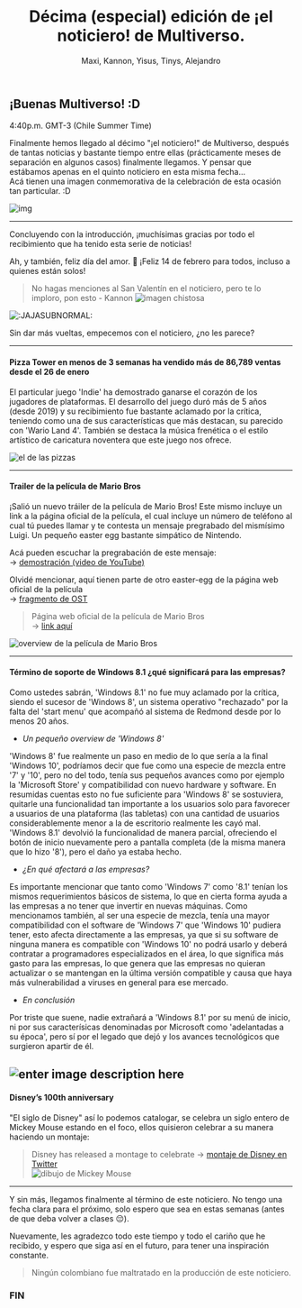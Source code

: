 ﻿---
layout: post
title: Décima (especial) edición de ¡el noticiero! de Multiverso.
author: Maxi, Kannon, Yisus, Tinys, Alejandro
tags: [2023, ¡elnoticiero!]

---

## ¡Buenas Multiverso! :D
4:40p.m. GMT-3 (Chile Summer Time)

Finalmente hemos llegado al décimo "¡el noticiero!" de Multiverso, después de tantas noticias y bastante tiempo entre ellas (prácticamente meses de separación en algunos casos) finalmente llegamos. Y pensar que estábamos apenas en el quinto noticiero en esta misma fecha...\
Acá tienen una imagen conmemorativa de la celebración de esta ocasión tan particular. :D

![img](website)

---
Concluyendo con la introducción, ¡muchísimas gracias por todo el recibimiento que ha tenido esta serie de noticias!

Ah, y también, feliz día del amor. :sparkling_heart: 
¡Feliz 14 de febrero para todos, incluso a quienes están solos! 

> No hagas menciones al San Valentín en el noticiero, pero te lo imploro, pon esto - Kannon
![imagen chistosa](https://cdn.discordapp.com/attachments/982836565204148224/1074940024216354876/unknown-156.png)

![:JAJASUBNORMAL:](https://cdn.discordapp.com/emojis/827656587681333289.webp?size=32&quality=lossless)

Sin dar más vueltas, empecemos con el noticiero, ¿no les parece?

---
#### Pizza Tower en menos de 3 semanas ha vendido más de 86,789 ventas desde el 26 de enero

El particular juego 'Indie' ha demostrado ganarse el corazón de los jugadores de plataformas. El desarrollo del juego duró más de 5 años (desde 2019) y su recibimiento fue bastante aclamado por la crítica, teniendo como una de sus características que más destacan, su parecido con 'Wario Land 4'. También se destaca la música frenética o el estilo artístico de caricatura noventera que este juego nos ofrece.


![el de las pizzas](https://cdn.discordapp.com/attachments/815318532727242783/1074911515162988595/c66.jpg)

---
#### Trailer de la película de Mario Bros

¡Salió un nuevo tráiler de la película de Mario Bros! Este mismo incluye un link a la página oficial de la película, el cual incluye un número de teléfono al cual tú puedes llamar y te contesta un mensaje pregrabado del mismísimo Luigi. Un pequeño easter egg bastante simpático de Nintendo.

Acá pueden escuchar la pregrabación de este mensaje:\
-> [demostración (video de YouTube)](https://www.youtube.com/watch?v=QpU9D-QOgws)

Olvidé mencionar, aquí tienen parte de otro easter-egg de la página web oficial de la película\
-> [fragmento de OST](https://twitter.com/MisterEagleman/status/1624880642428133382)

>Página web oficial de la película de Mario Bros\
-> [link aquí](https://www.smbplumbing.com/)

![overview de la película de Mario Bros](https://cdn.discordapp.com/attachments/982836565204148224/1074932326728990792/PS7DFFYAOJBAVOB6APR4O62H5E.png)
  
---
#### Término de soporte de Windows 8.1 ¿qué significará para las empresas?

Como ustedes sabrán, 'Windows 8.1' no fue muy aclamado por la crítica, siendo el sucesor de 'Windows 8', un sistema operativo "rechazado" por la falta del 'start menu' que acompañó al sistema de Redmond desde por lo menos 20 años.

- _Un pequeño overview de 'Windows 8'_

'Windows 8' fue realmente un paso en medio de lo que sería a la final 'Windows 10', podríamos decir que fue como una especie de mezcla entre '7' y '10', pero no del todo, tenía sus pequeños avances como por ejemplo la 'Microsoft Store' y compatibilidad con nuevo hardware y software. En resumidas cuentas esto no fue suficiente para 'Windows 8' se sostuviera, quitarle una funcionalidad tan importante a los usuarios solo para favorecer a usuarios de una plataforma (las tabletas) con una cantidad de usuarios considerablemente menor a la de escritorio realmente les cayó mal. 'Windows 8.1' devolvió la funcionalidad de manera parcial, ofreciendo el botón de inicio nuevamente pero a pantalla completa (de la misma manera que lo hizo '8'), pero el daño ya estaba hecho.

- _¿En qué afectará a las empresas?_

Es importante mencionar que tanto como 'Windows 7' como '8.1' tenían los mismos requerimientos básicos de sistema, lo que en cierta forma ayuda a las empresas a no tener que invertir en nuevas máquinas. Como mencionamos también, al ser una especie de mezcla, tenía una mayor compatibilidad con el software de 'Windows 7' que 'Windows 10' pudiera tener, esto afecta directamente a las empresas, ya que si su software de ninguna manera es compatible con 'Windows 10' no podrá usarlo y deberá contratar a programadores especializados en el área, lo que significa más gasto para las empresas, lo que genera que las empresas no quieran actualizar o se mantengan en la última versión compatible y causa que haya más vulnerabilidad a viruses en general para ese mercado.

- _En conclusión_

Por triste que suene, nadie extrañará a 'Windows 8.1' por su menú de inicio, ni por sus caracterísicas denominadas por Microsoft como 'adelantadas a su época', pero sí por el legado que dejó y los avances tecnológicos que surgieron apartir de él.

![enter image description here](https://media.discordapp.net/attachments/982836565204148224/1074920454508257300/878469.jpg)
---

#### Disney’s 100th anniversary
"El siglo de Disney" así lo podemos catalogar, se celebra un siglo entero de Mickey Mouse estando en el foco, ellos quisieron celebrar a su manera haciendo un montaje:
> Disney has released a montage to celebrate
-> [montaje de Disney en Twitter](https://twitter.com/CCNCartoonNews/status/1624824351441690626)\
![dibujo de Mickey Mouse](https://cdn.discordapp.com/attachments/982836565204148224/1074941549491785748/image.png)

---
Y sin más, llegamos finalmente al término de este noticiero. No tengo una fecha clara para el próximo, solo espero que sea en estas semanas (antes de que deba volver a clases :pensive:).

Nuevamente, les agradezco todo este tiempo y todo el cariño que he recibido, y espero que siga así en el futuro, para tener una inspiración constante. 

> Ningún colombiano fue maltratado en la producción de este noticiero.

### FIN